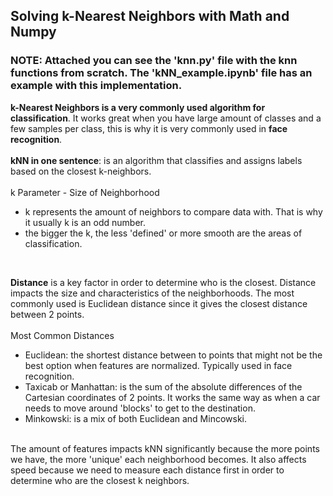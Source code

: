 ## Solving k-Nearest Neighbors with Math and Numpy<br>

### NOTE: Attached you can see the 'knn.py' file with the knn functions from scratch. The 'kNN_example.ipynb' file has an example with this implementation.


__k-Nearest Neighbors is a very commonly used algorithm for classification__. It works great when you have large amount of classes and a few samples per class, this is why it is very commonly used in __face recognition__.<br>
<br>
__kNN in one sentence__: is an algorithm that classifies and assigns labels based on the closest k-neighbors.<br>
<br>
k Parameter - Size of Neighborhood<br>
 - k represents the amount of neighbors to compare data with. That is why it usually k is an odd number.<br>
 - the bigger the k, the less 'defined' or more smooth are the areas of classification.<br>
<br>

__Distance__ is a key factor in order to determine who is the closest. Distance impacts the size and characteristics of the neighborhoods.  The most commonly used is Euclidean distance since it gives the closest distance between 2 points.<br>
<br>
Most Common Distances<br>
 - Euclidean: the shortest distance between to points that might not be the best option when features are normalized. Typically used in face recognition.<br>
 - Taxicab or Manhattan: is the sum of the absolute differences of the Cartesian coordinates of 2 points. It works the same way as when a car needs to move around 'blocks' to get to the destination.<br>
 - Minkowski: is a mix of both Euclidean and Mincowski.<br>

<br>
The amount of features impacts kNN significantly because the more points we have, the more 'unique' each neighborhood becomes. It also affects speed because we need to measure each distance first in order to determine who are the closest k neighbors.<br)

